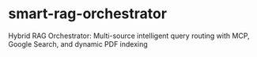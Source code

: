 # smart-rag-orchestrator
Hybrid RAG Orchestrator: Multi-source intelligent query routing with MCP, Google Search, and dynamic PDF indexing
